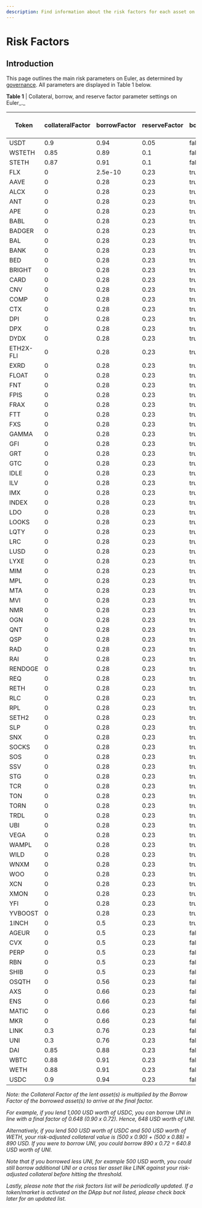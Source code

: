 ```yaml
---
description: Find information about the risk factors for each asset on Euler
---
```


# Risk Factors

## Introduction

This page outlines the main risk parameters on Euler, as determined by [governance](broken-reference). All parameters are displayed in Table 1 below.

**Table 1** | Collateral, borrow, and reserve factor parameter settings on Euler\_.\_

| Token | collateralFactor | borrowFactor | reserveFactor | borrowIsolated | crossBorrow | InterestRateModel | Uniswap V3 fee tier (%) |
|-------|------|-------|-------|------|-------|-------|------|
| USDT | 0.9| 0.94 | 0.05 | false | true | Major | Chainlink |
| WSTETH | 0.85| 0.89 | 0.1 | false | true | Mega | Chainlink |
| STETH | 0.87| 0.91 | 0.1 | false | true | Lido | Chainlink |
| FLX | 0| 2.5e-10 | 0.23 | true | false | Default | 0.3 |
| AAVE | 0| 0.28 | 0.23 | true | false | Default | Chainlink |
| ALCX | 0| 0.28 | 0.23 | true | false | Default | 0.3 |
| ANT | 0| 0.28 | 0.23 | true | false | Default | Chainlink |
| APE | 0| 0.28 | 0.23 | true | false | Default | Chainlink |
| BABL | 0| 0.28 | 0.23 | true | false | Default | 0.3 |
| BADGER | 0| 0.28 | 0.23 | true | false | Default | Chainlink |
| BAL | 0| 0.28 | 0.23 | true | false | Default | 0.3 |
| BANK | 0| 0.28 | 0.23 | true | false | Default | 0.3 |
| BED | 0| 0.28 | 0.23 | true | false | Default | 0.3 |
| BRIGHT | 0| 0.28 | 0.23 | true | false | Default | 0.3 |
| CARD | 0| 0.28 | 0.23 | true | false | Default | 0.3 |
| CNV | 0| 0.28 | 0.23 | true | false | Default | 1 |
| COMP | 0| 0.28 | 0.23 | true | false | Default | Chainlink |
| CTX | 0| 0.28 | 0.23 | true | false | Default | 1 |
| DPI | 0| 0.28 | 0.23 | true | false | Default | Chainlink |
| DPX | 0| 0.28 | 0.23 | true | false | Default | 1 |
| DYDX | 0| 0.28 | 0.23 | true | false | Default | 0.3 |
| ETH2X-FLI | 0| 0.28 | 0.23 | true | false | Default | 0.3 |
| EXRD | 0| 0.28 | 0.23 | true | false | Default | 1 |
| FLOAT | 0| 0.28 | 0.23 | true | false | Default | 0.3 |
| FNT | 0| 0.28 | 0.23 | true | false | Default | 1 |
| FPIS | 0| 0.28 | 0.23 | true | false | Default | 1 |
| FRAX | 0| 0.28 | 0.23 | true | false | Default | Chainlink |
| FTT | 0| 0.28 | 0.23 | true | false | Default | Chainlink |
| FXS | 0| 0.28 | 0.23 | true | false | Default | Chainlink |
| GAMMA | 0| 0.28 | 0.23 | true | false | Default | 0.3 |
| GFI | 0| 0.28 | 0.23 | true | false | Default | 1 |
| GRT | 0| 0.28 | 0.23 | true | false | Default | Chainlink |
| GTC | 0| 0.28 | 0.23 | true | false | Default | Chainlink |
| IDLE | 0| 0.28 | 0.23 | true | false | Default | 0.3 |
| ILV | 0| 0.28 | 0.23 | true | false | Default | Chainlink |
| IMX | 0| 0.28 | 0.23 | true | false | Default | 0.3 |
| INDEX | 0| 0.28 | 0.23 | true | false | Default | 1 |
| LDO | 0| 0.28 | 0.23 | true | false | Default | Chainlink |
| LOOKS | 0| 0.28 | 0.23 | true | false | Default | 0.3 |
| LQTY | 0| 0.28 | 0.23 | true | false | Default | 0.3 |
| LRC | 0| 0.28 | 0.23 | true | false | Default | 0.3 |
| LUSD | 0| 0.28 | 0.23 | true | false | Default | Chainlink |
| LYXE | 0| 0.28 | 0.23 | true | false | Default | 0.3 |
| MIM | 0| 0.28 | 0.23 | true | false | Default | Chainlink |
| MPL | 0| 0.28 | 0.23 | true | false | Default | 0.3 |
| MTA | 0| 0.28 | 0.23 | true | false | Default | 0.3 |
| MVI | 0| 0.28 | 0.23 | true | false | Default | 0.3 |
| NMR | 0| 0.28 | 0.23 | true | false | Default | Chainlink |
| OGN | 0| 0.28 | 0.23 | true | false | Default | Chainlink |
| QNT | 0| 0.28 | 0.23 | true | false | Default | 0.3 |
| QSP | 0| 0.28 | 0.23 | true | false | Default | 0.3 |
| RAD | 0| 0.28 | 0.23 | true | false | Default | 0.3 |
| RAI | 0| 0.28 | 0.23 | true | false | Default | Chainlink |
| RENDOGE | 0| 0.28 | 0.23 | true | false | Default | 0.3 |
| REQ | 0| 0.28 | 0.23 | true | false | Default | Chainlink |
| RETH | 0| 0.28 | 0.23 | true | false | Default | 0.05 |
| RLC | 0| 0.28 | 0.23 | true | false | Default | 1 |
| RPL | 0| 0.28 | 0.23 | true | false | Default | 0.3 |
| SETH2 | 0| 0.28 | 0.23 | true | false | Default | 0.3 |
| SLP | 0| 0.28 | 0.23 | true | false | Default | 0.3 |
| SNX | 0| 0.28 | 0.23 | true | false | Default | Chainlink |
| SOCKS | 0| 0.28 | 0.23 | true | false | Default | 1 |
| SOS | 0| 0.28 | 0.23 | true | false | Default | 1 |
| SSV | 0| 0.28 | 0.23 | true | false | Default | 0.3 |
| STG | 0| 0.28 | 0.23 | true | false | Default | 0.3 |
| TCR | 0| 0.28 | 0.23 | true | false | Default | 0.3 |
| TON | 0| 0.28 | 0.23 | true | false | Default | 1 |
| TORN | 0| 0.28 | 0.23 | true | false | Default | 1 |
| TRDL | 0| 0.28 | 0.23 | true | false | Default | 1 |
| UBI | 0| 0.28 | 0.23 | true | false | Default | 1 |
| VEGA | 0| 0.28 | 0.23 | true | false | Default | 0.3 |
| WAMPL | 0| 0.28 | 0.23 | true | false | Default | 0.3 |
| WILD | 0| 0.28 | 0.23 | true | false | Default | 0.3 |
| WNXM | 0| 0.28 | 0.23 | true | false | Default | Chainlink |
| WOO | 0| 0.28 | 0.23 | true | false | Default | 0.3 |
| XCN | 0| 0.28 | 0.23 | true | false | Default | 0.3 |
| XMON | 0| 0.28 | 0.23 | true | false | Default | 1 |
| YFI | 0| 0.28 | 0.23 | true | false | Default | Chainlink |
| YVBOOST | 0| 0.28 | 0.23 | true | false | Default | 1 |
| 1INCH | 0| 0.5 | 0.23 | true | false | Major | Chainlink |
| AGEUR | 0| 0.5 | 0.23 | false | true | Stable | 0.05 |
| CVX | 0| 0.5 | 0.23 | false | true | Major | Chainlink |
| PERP | 0| 0.5 | 0.23 | false | true | Major | Chainlink |
| RBN | 0| 0.5 | 0.23 | false | true | Major | 1 |
| SHIB | 0| 0.5 | 0.23 | false | true | Major | Chainlink |
| OSQTH | 0| 0.56 | 0.23 | false | true | Major | 0.3 |
| AXS | 0| 0.66 | 0.23 | false | true | Major | Chainlink |
| ENS | 0| 0.66 | 0.23 | false | true | Major | Chainlink |
| MATIC | 0| 0.66 | 0.23 | false | true | Major | Chainlink |
| MKR | 0| 0.66 | 0.23 | false | true | Major | Chainlink |
| LINK | 0.3| 0.76 | 0.23 | false | true | Major | Chainlink |
| UNI | 0.3| 0.76 | 0.23 | false | true | Major | Chainlink |
| DAI | 0.85| 0.88 | 0.23 | false | true | Stable | Chainlink |
| WBTC | 0.88| 0.91 | 0.23 | false | true | Mega | Chainlink |
| WETH | 0.88| 0.91 | 0.23 | false | true | Default | Pegged |
| USDC | 0.9| 0.94 | 0.23 | false | true | Stable | Chainlink |


_Note: the Collateral Factor of the lent asset(s) is multiplied by the Borrow Factor of the borrowed asset(s) to arrive at the final factor._

_For example, if you lend 1,000 USD worth of USDC, you can borrow UNI in line with a final factor of 0.648 (0.90 x 0.72). Hence, 648 USD worth of UNI._

_Alternatively, if you lend 500 USD worth of USDC and 500 USD worth of WETH, your risk-adjusted collateral value is (500 x 0.90) + (500 x 0.88) = 890 USD. If you were to borrow UNI, you could borrow 890 x 0.72 = 640.8 USD worth of UNI._

_Note that if you borrowed less UNI, for example 500 USD worth, you could still borrow additional UNI or a cross tier asset like LINK against your risk-adjusted collateral before hitting the threshold._

_Lastly, please note that the risk factors list will be periodically updated. If a token/market is activated on the DApp but not listed, please check back later for an updated list._

